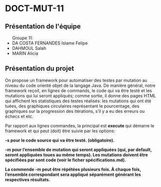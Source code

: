 DOCT-MUT-11
==

Présentation de l'équipe
-
<ul> Groupe 11:
<li>DA COSTA FERNANDES	Islame Felipe</li>
<li>DAHMOUL	Salah</li>
<li>MARIN Alicia</li>
</ul>

Présentation du projet
-

<p>On propose un framework pour automatiser des testes par mutation au niveau du code orienté objet de la langage Java. De manière général, notre framework reçoit, en lignes de commands, le code qui va être testé et les mutations qui lui seront appliqués; comme sortie, il donne des pages HTML qui affichent les statistiques des testes réalisés: les mutations qui ont été tuées, des graphiques circulaires représentant le pourcentage, des graphiques sur la progression des itérations, s’il y a eu des erreurs ou échecs et etc.</p>

<p>Par rapport aux lignes commandes, la principal est <b> execute </b> qui démarre le framework et qui peut (doit) être suivie par les options: </p>

<p><b> -s <b> pour le code source qui va être testé. (obligatoire).</p>
<p><b> -m <b> pour l’ensemble de mutation qui seront appliquées (qui, par default, seront appliquées toues au même temps). Les mutations doivent être spécifiées par sont code (voir le ficher spécifications.md). </p>  

<p>La commende <b> -m <b> peut être répétées plusieurs fois. À chaque fois, l’ensemble correspondant sera appliqué séparément générant les respectives résultats.</p>   
